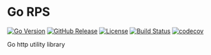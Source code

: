 # Go RPS
[![Go Version](https://img.shields.io/github/go-mod/go-version/kevinanthony/gorps)](https://github.com/kevinanthony/)
[![GitHub Release](https://img.shields.io/github/v/release/kevinanthony/gorps.svg)](https://github.com/kevinanthony/gorps/releases)
[![License](https://img.shields.io/github/license/kevinanthony/gorps)](https://opensource.org/licenses/MIT)
[![Build Status](https://app.travis-ci.com/kevinanthony/gorps.svg?branch=main)](https://app.travis-ci.com/kevinanthony/gorps)
[![codecov](https://codecov.io/gh/KevinAnthony/gorps/branch/main/graph/badge.svg?token=TAYG2HG2TD)](https://codecov.io/gh/KevinAnthony/gorps)

Go http utility library


